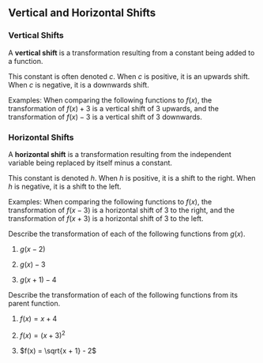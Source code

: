 Vertical and Horizontal Shifts
-------

### Vertical Shifts

A **vertical shift** is a transformation resulting from a constant being added to a function. 

This constant is often denoted $c$. When $c$ is positive, it is an upwards shift. When $c$ is negative, it is a downwards shift.
 
Examples: When comparing the following functions to $f(x)$, the transformation of $f(x) + 3$ is a vertical shift of 3 upwards, and the transformation of $f(x) - 3$ is a vertical shift of 3 downwards.
 
 
### Horizontal Shifts

A **horizontal shift** is a transformation resulting from the independent variable being replaced by itself minus a constant. 

This constant is denoted $h$. When $h$ is positive, it is a shift to the right. When $h$ is negative, it is a shift to the left.

Examples: When comparing the following functions to $f(x)$, the transformation of $f(x - 3)$ is a horizontal shift of 3 to the right, and the transformation of $f(x + 3)$ is a horizontal shift of 3 to the left.


Describe the transformation of each of the following functions from $g(x)$.

1. $g(x - 2)$

2. $g(x) - 3$

3. $g(x + 1) - 4$


Describe the transformation of each of the following functions from its parent function.

1. $f(x) = x + 4$

2. $f(x) = (x + 3)^2$

3. $f(x) = \sqrt{x + 1} - 2$
